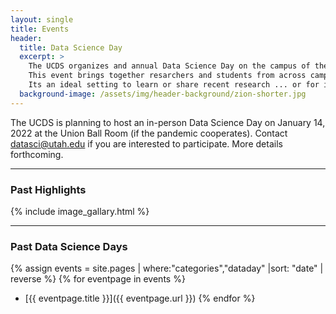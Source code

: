 ```yaml
---
layout: single
title: Events
header:
  title: Data Science Day
  excerpt: >
    The UCDS organizes and annual Data Science Day on the campus of the University of Utah.
    This event brings together resarchers and students from across campus and the community, and local industry.
    Its an ideal setting to learn or share recent research ... or for industry to recruit our most enganged students.
  background-image: /assets/img/header-background/zion-shorter.jpg
---
```


The UCDS is planning to host an in-person Data Science Day on January 14, 2022 at the Union Ball Room (if the pandemic cooperates).  Contact datasci@utah.edu if you are interested to participate.  More details forthcoming. 

---

### Past Highlights
{% include image_gallary.html %}

---

### Past Data Science Days
{% assign events = site.pages | where:"categories","dataday" |sort: "date" | reverse %}
{% for eventpage in events %}
* [{{ eventpage.title }}]({{ eventpage.url }})
{% endfor %}
